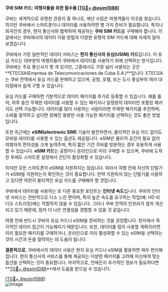 **쿠바 SIM 카드: 여행자들을 위한 필수품 [[TG💪+ @esim1088](https://t.me/s/esim1088)]**

쿠바는 세계적으로 유명한 관광지 중 하나로, 매년 수많은 여행객들이 이곳을 찾습니다. 하지만 쿠바에서 스마트폰이나 데이터를 사용하려면 몇 가지 준비가 필요합니다. 특히나 외국인의 경우, 현지 통신사와 협력하여 제공하는 **쿠바 SIM 카드**를 구매해야 합니다. 이 글에서는 쿠바에서의 데이터 이용 방법과 다양한 유형의 SIM 카드에 대해 자세히 알아보겠습니다.

쿠바에서 가장 일반적인 데이터 서비스는 **현지 통신사의 유심(USIM) 카드**입니다. 이 유심 카드는 대부분의 여행자들이 쿠바에서 데이터를 사용하기 위해 선택하는 방식입니다. 쿠바에는 주요 통신사가 몇 개 있지만, 그중에서도 가장 널리 사용되는 곳은 **ETECSA(Empresa de Telecomunicaciones de Cuba S.A.)**입니다. ETECSA는 쿠바 전역에서 유심 카드를 판매하고 있으며, 공항, 호텔, 또는 도시 중심부의 여러 대리점에서 쉽게 구할 수 있습니다.

유심 카드를 구매하면 기본적으로 데이터 패키지를 추가로 등록할 수 있습니다. 예를 들어, 하루 동안 무제한 데이터를 사용할 수 있는 패키지나 일정량의 데이터만 포함된 패키지도 선택 가능합니다. 데이터를 많이 사용하는 사람이라면 무제한 패키지를 추천하며, 소비를 절약하고 싶다면 정해진 용량만 사용 가능한 패키지를 선택하는 것도 좋은 방법입니다.

또한 최근에는 **eSIM(electronic SIM)** 기술이 발전하면서, 물리적인 유심 카드 없이도 모바일 데이터를 사용할 수 있는 옵션도 제공됩니다. eSIM은 물리적 공간이 필요 없어 여행자의 편의성을 크게 높여주며, 특히 짧은 기간 쿠바를 방문하는 경우 유용하게 사용할 수 있습니다. **eSIM 카드**는 공항이나 온라인으로 미리 구매할 수 있으며, 쿠바에 도착한 후에도 스마트폰 설정에서 간단히 활성화할 수 있습니다.

하지만 모든 스마트폰이 eSIM을 지원하지는 않습니다. 따라서 여행 전에 자신의 단말기가 eSIM을 지원하는지 확인하는 것이 중요합니다. 만약 지원하지 않는 단말기를 사용하고 있다면 여전히 물리적인 유심 카드를 구매해야 할 것입니다.

쿠바에서 데이터를 사용하는 또 다른 중요한 포인트는 **인터넷 속도**입니다. 쿠바의 인터넷 서비스는 전반적으로 다소 느린 편이며, 특히 높은 속도를 요구하는 작업(예: HD 비디오 스트리밍)에는 적합하지 않을 수 있습니다. 그러나 쿠바 전역의 인프라가 점차 개선되고 있기 때문에, 점차 더 나은 연결성을 경험할 수 있을 것 같습니다.

여행 전에 반드시 쿠바의 유심 카드나 eSIM을 준비하는 것을 권장합니다. 현지에서 즉각적인 데이터 접근이 가능해지기 때문입니다. 또한, 데이터를 많이 사용할 계획이라면 미리 필요한 패키지를 구매하거나, 온라인으로 미리 활성화할 수 있는 eSIM을 선택하는 것이 시간과 돈을 절약하는 데 도움이 됩니다.

**결론적으로**, 쿠바에서의 데이터 사용은 현지 유심 카드나 eSIM을 활용하면 매우 편리해집니다. 현지 통신사의 서비스를 통해 제공되는 다양한 패키지를 고려해 자신에게 맞는 옵션을 선택하는 것이 중요합니다. 마지막으로, 언제든지 추가적인 정보가 필요하다면 **[TG💪+ @esim1088](https://t.me/s/esim1088)**에서 도움을 받으실 수 있습니다.

[[TG💪+ @esim1088](https://t.me/s/esim1088)]  
![Image](https://i.postimg.cc/Y0z9fWf4/image.png)
